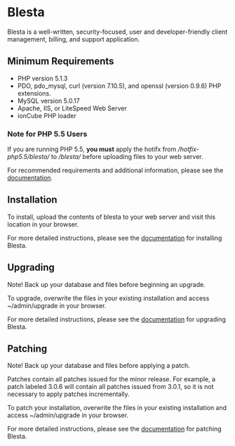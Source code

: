 # Blesta #

Blesta is a well-written, security-focused, user and developer-friendly client
management, billing, and support application.

## Minimum Requirements ##

* PHP version 5.1.3
* PDO, pdo_mysql, curl (version 7.10.5), and openssl (version 0.9.6) PHP extensions.
* MySQL version 5.0.17
* Apache, IIS, or LiteSpeed Web Server
* ionCube PHP loader

### Note for PHP 5.5 Users
If you are running PHP 5.5, **you must** apply the hotifx from _/hotfix-php5.5/blesta/_
to _/blesta/_ before uploading files to your web server.


For recommended requirements and additional information, please see the
[documentation](http://docs.blesta.com/display/user/Requirements).

## Installation ##

To install, upload the contents of blesta to your web server and visit this
location in your browser.

For more detailed instructions, please see the
[documentation](http://docs.blesta.com/display/user/Installing+Blesta) for
installing Blesta.

## Upgrading ##

Note! Back up your database and files before beginning an upgrade.

To upgrade, overwrite the files in your existing installation and access
~/admin/upgrade in your browser.

For more detailed instructions, please see the
[documentation](http://docs.blesta.com/display/user/Upgrading+Blesta) for
upgrading Blesta.

## Patching ##

Note! Back up your database and files before applying a patch.

Patches contain all patches issued for the minor release. For example, a patch
labeled 3.0.6 will contain all patches issued from 3.0.1, so it is not necessary
to apply patches incrementally.

To patch your installation, overwrite the files in your existing installation
and access ~/admin/upgrade in your browser.

For more detailed instructions, please see the
[documentation](http://docs.blesta.com/display/user/Upgrading+Blesta#UpgradingBlesta-Patchinganexistinginstall)
for patching Blesta.

